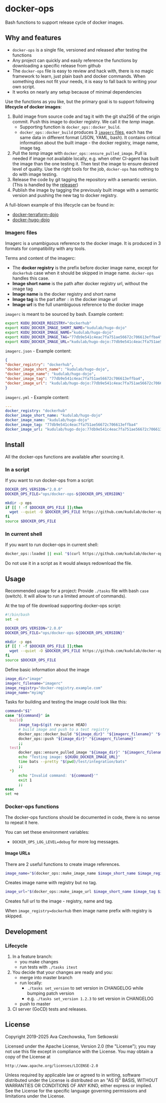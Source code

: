 # docker-ops

Bash functions to support release cycle of docker images.

## Why and features

 * `docker-ops` is a single file, versioned and released after testing the functions
 * Any project can quickly and easily reference the functions by downloading a specific release from github
 * The `docker-ops` file is easy to review and hack with, there is no magic framework to learn, just plain bash and docker commands. When something does not fit your needs, it is easy to fall back to writing your own script.
 * It works on nearly any setup because of minimal dependencies

Use the functions as you like, but the primary goal is to support following **lifecycle of docker images**:
1. Build image from source code and tag it with the git sha256 of the origin commit. Push this image to docker registry. We call it the *temp* image.
   * Supporting function is `docker_ops::docker_build`.
   * `docker_ops::docker_build` produces 3 [`imagerc` files](#imagerc-files), each has the same data in different format (JSON, YAML, bash). It contains critical information about the built image - the docker registry, image name, image tag.
2. Pull the *temp* image with `docker_ops::ensure_pulled_image`. Pull is needed if image not available locally, e.g. when other CI-agent has built the image than the one testing it. Then test the image to ensure desired level of quality. Use the right tools for the job, `docker-ops` has nothing to do with image testing.
3. Release the code by git tagging the repository with a semantic version. (This is handled by the [releaser](https://github.com/kudulab/releaser))
4. Publish the image by tagging the previously built image with a semantic version and pushing the new tag to docker registry.

A full-blown example of this lifecycle can be found in:
 * [docker-terraform-dojo](https://github.com/kudulab/docker-terraform-dojo)
 * [docker-hugo-dojo](https://github.com/kudulab/docker-hugo-dojo)

### Imagerc files

Imagerc is a unambiguous reference to the docker image. It is produced in 3 formats for compatibility with any tools.

Terms and content of the imagerc:
 * The **docker registry** is the prefix before docker image name, except for `dockerhub` case when it should be skipped in image name. `docker-ops` handles this case.
 * **Image short name** is the path after docker registry url, without the image tag
 * **Image name** is the docker registry and short name
 * **Image tag** is the part after `:` in the docker image url
 * **Image url** is the full unambiguous reference to the docker image

`imagerc` is meant to be sourced by bash. Example content:
```bash
export KUDU_DOCKER_REGISTRY="dockerhub"
export KUDU_DOCKER_IMAGE_SHORT_NAME="kudulab/hugo-dojo"
export KUDU_DOCKER_IMAGE_NAME="kudulab/hugo-dojo"
export KUDU_DOCKER_IMAGE_TAG="77db9e541c4eac7fa751ae56672c706613effba4"
export KUDU_DOCKER_IMAGE_URL="kudulab/hugo-dojo:77db9e541c4eac7fa751ae56672c706613effba4"
```

`imagerc.json` - Example content:
```json
{
"docker_registry": "dockerhub",
"docker_image_short_name": "kudulab/hugo-dojo",
"docker_image_name": "kudulab/hugo-dojo",
"docker_image_tag": "77db9e541c4eac7fa751ae56672c706613effba4",
"docker_image_url": "kudulab/hugo-dojo:77db9e541c4eac7fa751ae56672c706613effba4"
}
```

`imagerc.yml` - Example content:
```yaml
---
docker_registry: "dockerhub"
docker_image_short_name: "kudulab/hugo-dojo"
docker_image_name: "kudulab/hugo-dojo"
docker_image_tag: "77db9e541c4eac7fa751ae56672c706613effba4"
docker_image_url: "kudulab/hugo-dojo:77db9e541c4eac7fa751ae56672c706613effba4"
```

## Install
All the docker-ops functions are available after sourcing it.

### In a script

If you want to run docker-ops from a script:
```bash
DOCKER_OPS_VERSION="2.0.0"
DOCKER_OPS_FILE="ops/docker-ops-${DOCKER_OPS_VERSION}"

mkdir -p ops
if [[ ! -f $DOCKER_OPS_FILE ]];then
  wget --quiet -O $DOCKER_OPS_FILE https://github.com/kudulab/docker-ops/releases/download/${DOCKER_OPS_VERSION}/docker-ops
fi
source $DOCKER_OPS_FILE
```

### In current shell
If you want to run docker-ops in current shell:
```bash
docker_ops::loaded || eval "$(curl https://github.com/kudulab/docker-ops/releases/download/${DOCKER_OPS_VERSION}/docker-ops)"
```
 Do not use it in a script as it would always redownload the file.


## Usage
Recommended usage for a project:
Provide `./tasks` file with bash `case` (switch). It will allow to run
 a limited amount of commands).

At the top of file download supporting docker-ops script:
```bash
#!/bin/bash
set -e

DOCKER_OPS_VERSION="2.0.0"
DOCKER_OPS_FILE="ops/docker-ops-${DOCKER_OPS_VERSION}"

mkdir -p ops
if [[ ! -f $DOCKER_OPS_FILE ]];then
  wget --quiet -O $DOCKER_OPS_FILE https://github.com/kudulab/docker-ops/releases/download/${DOCKER_OPS_VERSION}/docker-ops
fi
source $DOCKER_OPS_FILE
```

Define basic information about the image

```bash
image_dir="image"
imagerc_filename="imagerc"
image_registry="docker-registry.example.com"
image_name="myimg"
```

Tasks for building and testing the image could look like this:
```bash
command="$1"
case "${command}" in
  build)
      image_tag=$(git rev-parse HEAD)
      # build image and push to a test registry
      docker_ops::docker_build "${image_dir}" "${imagerc_filename}" "${image_name}" "${image_tag}" "${image_registry}"
      docker_ops::push "${image_dir}" "${imagerc_filename}"
      ;;
  test)
      docker_ops::ensure_pulled_image "${image_dir}" "${imagerc_filename}"
      echo "Testing image: ${KUDU_DOCKER_IMAGE_URL}"
      time bats --pretty "$(pwd)/test/integration/bats"
      ;;
  *)
      echo "Invalid command: '${command}'"
      exit 1
      ;;
esac
set +e
```


### Docker-ops functions
The docker-ops functions should be documented in code, there is no sense to repeat it here.

You can set these environment variables:
  * `DOCKER_OPS_LOG_LEVEL=debug` for more log messages.

#### Image URLs

There are 2 useful functions to create image references.
```sh
image_name="$(docker_ops::make_image_name $image_short_name $image_registry)"
```
Creates image name with registry but no tag.


```sh
image_url="$(docker_ops::make_image_url $image_short_name $image_tag $image_registry)"
```
Creates full url to the image - registry, name and tag.

When `image_registry=dockerhub` then image name prefix with registry is skipped.

## Development

### Lifecycle
1. In a feature branch:
    * you make changes
    * run tests with `./tasks itest`
1. You decide that your changes are ready and you:
    * merge into master branch
    * run locally:
       * `./tasks set_version` to set version in CHANGELOG while bumping patch version
       * e.g. `./tasks set_version 1.2.3` to set version in CHANGELOG
    * push to master
1. CI server (GoCD) tests and releases.

## License

Copyright 2019-2025 Ava Czechowska, Tom Setkowski

Licensed under the Apache License, Version 2.0 (the "License");
you may not use this file except in compliance with the License.
You may obtain a copy of the License at

    http://www.apache.org/licenses/LICENSE-2.0

Unless required by applicable law or agreed to in writing, software
distributed under the License is distributed on an "AS IS" BASIS,
WITHOUT WARRANTIES OR CONDITIONS OF ANY KIND, either express or implied.
See the License for the specific language governing permissions and
limitations under the License.
